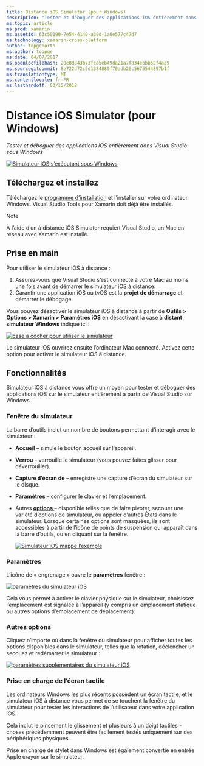 ```yaml
---
title: Distance iOS Simulator (pour Windows)
description: "Tester et déboguer des applications iOS entièrement dans Visual Studio sous Windows"
ms.topic: article
ms.prod: xamarin
ms.assetid: 63c50190-7e54-4140-a30d-1a0e577c47d7
ms.technology: xamarin-cross-platform
author: topgenorth
ms.author: toopge
ms.date: 04/07/2017
ms.openlocfilehash: 20e8d843b73fca5eb49da21a7f834ebbb52f4aa9
ms.sourcegitcommit: 8e722d72c5d1384889f70adb26c5675544897b1f
ms.translationtype: MT
ms.contentlocale: fr-FR
ms.lasthandoff: 03/15/2018
---
```

# <a name="remoted-ios-simulator-for-windows"></a>Distance iOS Simulator (pour Windows)

_Tester et déboguer des applications iOS entièrement dans Visual Studio sous Windows_

[![](ios-simulator-images/hero-sml.png "Simulateur iOS s’exécutant sous Windows")](ios-simulator-images/hero.png#lightbox)

## <a name="download-and-install"></a>Téléchargez et installez

Téléchargez le [programme d’installation](https://dl.xamarin.com/xamarin-simulator/Xamarin.Simulator.Installer.msi) et l’installer sur votre ordinateur Windows. Visual Studio Tools pour Xamarin doit déjà être installés.

> [!NOTE]
> À l’aide d’un à distance iOS Simulator requiert Visual Studio, un Mac en réseau avec Xamarin est installé.

## <a name="getting-started"></a>Prise en main

Pour utiliser le simulateur iOS à distance :

1. Assurez-vous que Visual Studio s’est connecté à votre Mac au moins une fois avant de démarrer le simulateur iOS à distance.
2. Garantir une application iOS ou tvOS est la **projet de démarrage** et démarrer le débogage.

Vous pouvez désactiver le simulateur iOS à distance à partir de **Outils > Options > Xamarin > Paramètres iOS** en désactivant la case à **distant simulateur Windows** indiqué ici :

[![](ios-simulator-images/options-sml.png "case à cocher pour utiliser le simulateur")](ios-simulator-images/options.png#lightbox)

Le simulateur iOS ouvrirez ensuite l’ordinateur Mac connecté. Activez cette option pour activer le simulateur iOS à distance.

## <a name="features"></a>Fonctionnalités

Simulateur iOS à distance vous offre un moyen pour tester et déboguer des applications iOS sur le simulateur entièrement à partir de Visual Studio sur Windows.

### <a name="simulator-window"></a>Fenêtre du simulateur

La barre d’outils inclut un nombre de boutons permettant d’interagir avec le simulateur :

- **Accueil** – simule le bouton accueil sur l’appareil.
- **Verrou** – verrouille le simulateur (vous pouvez faites glisser pour déverrouiller).
- **Capture d’écran de** – enregistre une capture d’écran du simulateur sur le disque.
- [**Paramètres** ](#settings) – configurer le clavier et l’emplacement.
- Autres [ **options** ](#options) – disponible telles que de faire pivoter, secouer une variété d’options de simulateur, ou appeler d’autres États dans le simulateur. Lorsque certaines options sont masquées, ils sont accessibles à partir de l’icône de points de suspension qui apparaît dans la barre d’outils, ou en cliquant sur la fenêtre.

    [![](ios-simulator-images/maps-app-sml.png "Simulateur iOS mappe l’exemple")](ios-simulator-images/maps-app.png#lightbox)


### <a name="settings"></a>Paramètres

L’icône de « engrenage » ouvre le **paramètres** fenêtre :

[![](ios-simulator-images/settings-sml.png "paramètres du simulateur iOS")](ios-simulator-images/settings.png#lightbox)

Cela vous permet à activer le clavier physique sur le simulateur, choisissez l’emplacement est signalée à l’appareil (y compris un emplacement statique ou autres options d’emplacement de déplacement).



### <a name="other-options"></a>Autres options

Cliquez n’importe où dans la fenêtre du simulateur pour afficher toutes les options disponibles dans le simulateur, telles que la rotation, déclencher un secouez et redémarrer le simulateur :

[![](ios-simulator-images/more-sml.png "paramètres supplémentaires du simulateur iOS")](ios-simulator-images/more.png#lightbox)

### <a name="touchscreen-support"></a>Prise en charge de l’écran tactile

Les ordinateurs Windows les plus récents possèdent un écran tactile, et le simulateur iOS à distance vous permet de se touchent la fenêtre du simulateur pour tester les interactions de l’utilisateur dans votre application iOS.

Cela inclut le pincement le glissement et plusieurs à un doigt tactiles - choses précédemment peuvent être facilement testés uniquement sur des périphériques physiques.

Prise en charge de stylet dans Windows est également convertie en entrée Apple crayon sur le simulateur.

<!--
<a name="knownissues" />

# Known Issues

 - Apple Watch devices may show in the Visual Studio device list, but are not yet supported.
 - Launching in **Release** mode may also start Apple’s simulator on the networked Mac.
 - Closing the remote iOS Simulator on Windows will not immediately stop debugging in Visual Studio. Stop debugging manually from the menu or the red button.
 - Opening too many different simulators simultaneously will produce unexpected results.
 - Exception of type `Foundation.NSErrorException` may be thrown while launching Simulators. Workaround is to kill csproxy (server process) on the Mac host and re-deploy to the simulator.
 - Performance may be slower when using Xcode 8
-->
